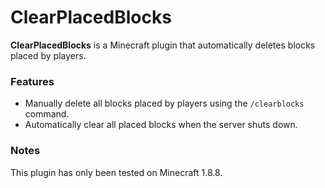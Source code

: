 # ClearPlacedBlocks

**ClearPlacedBlocks** is a Minecraft plugin that automatically deletes blocks placed by players. 

### Features
- Manually delete all blocks placed by players using the `/clearblocks` command.
- Automatically clear all placed blocks when the server shuts down.

### Notes
This plugin has only been tested on Minecraft 1.8.8.